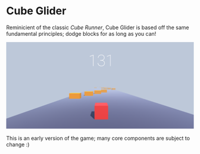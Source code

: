 # Cube Glider
Reminicient of the classic *Cube Runner*, Cube Glider is based off the same fundamental principles;
dodge blocks for as long as you can!

![Cube Glider](https://github.com/DrakeSeifert/Cube-Glider/blob/master/Pics/Pic1.png)

This is an early version of the game; many core components are subject to change :)
